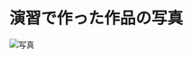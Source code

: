 <html>
  <head>
    <title>ホームページ用　写真</title>
  </head>
  <body>
    <h1>演習で作った作品の写真</h1>
    <p></p>
    <img src="image/enshu.jpg" alt="写真">
  </body>
</html>
